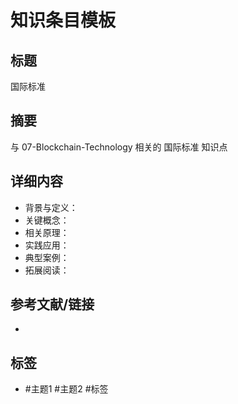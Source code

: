 # 知识条目模板

## 标题

国际标准

## 摘要

与 07-Blockchain-Technology 相关的 国际标准 知识点

## 详细内容

- 背景与定义：
- 关键概念：
- 相关原理：
- 实践应用：
- 典型案例：
- 拓展阅读：

## 参考文献/链接

-

## 标签

- #主题1 #主题2 #标签

